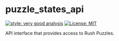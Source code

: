 # puzzle_states_api

[![style: very good analysis][very_good_analysis_badge]][very_good_analysis_link]
[![License: MIT][license_badge]][license_link]

API interface that provides access to Rush Puzzles.

[license_badge]: https://img.shields.io/badge/license-MIT-blue.svg
[license_link]: https://opensource.org/licenses/MIT
[very_good_analysis_badge]: https://img.shields.io/badge/style-very_good_analysis-B22C89.svg
[very_good_analysis_link]: https://pub.dev/packages/very_good_analysis